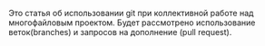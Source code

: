 Это статья об использовании git при коллективной работе над многофайловым проектом.
Будет рассмотрено использование веток(branches) и запросов на дополнение
(pull request).
